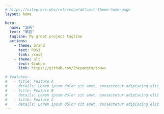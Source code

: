 ```yaml
---
# https://vitepress.dev/reference/default-theme-home-page
layout: home

hero:
  name: "邹吾"
  text: "邹吾"
  tagline: My great project tagline
  actions:
    - theme: brand
      text: ROS2
      link: /ros2
    - theme: alt
      text: Giuhub
      link: https://github.com/ZheyangXu/zouwu

# features:
#   - title: Feature A
#     details: Lorem ipsum dolor sit amet, consectetur adipiscing elit
#   - title: Feature B
#     details: Lorem ipsum dolor sit amet, consectetur adipiscing elit
#   - title: Feature C
#     details: Lorem ipsum dolor sit amet, consectetur adipiscing elit
---
```



